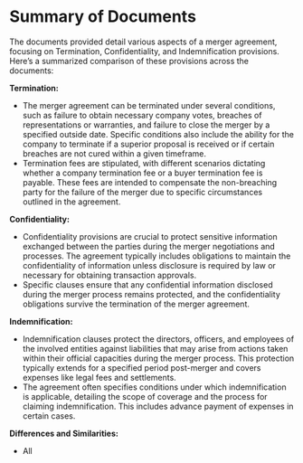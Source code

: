 # Summary of Documents

The documents provided detail various aspects of a merger agreement, focusing on Termination, Confidentiality, and Indemnification provisions. Here’s a summarized comparison of these provisions across the documents:

**Termination:**
- The merger agreement can be terminated under several conditions, such as failure to obtain necessary company votes, breaches of representations or warranties, and failure to close the merger by a specified outside date. Specific conditions also include the ability for the company to terminate if a superior proposal is received or if certain breaches are not cured within a given timeframe.
- Termination fees are stipulated, with different scenarios dictating whether a company termination fee or a buyer termination fee is payable. These fees are intended to compensate the non-breaching party for the failure of the merger due to specific circumstances outlined in the agreement.

**Confidentiality:**
- Confidentiality provisions are crucial to protect sensitive information exchanged between the parties during the merger negotiations and processes. The agreement typically includes obligations to maintain the confidentiality of information unless disclosure is required by law or necessary for obtaining transaction approvals.
- Specific clauses ensure that any confidential information disclosed during the merger process remains protected, and the confidentiality obligations survive the termination of the merger agreement.

**Indemnification:**
- Indemnification clauses protect the directors, officers, and employees of the involved entities against liabilities that may arise from actions taken within their official capacities during the merger process. This protection typically extends for a specified period post-merger and covers expenses like legal fees and settlements.
- The agreement often specifies conditions under which indemnification is applicable, detailing the scope of coverage and the process for claiming indemnification. This includes advance payment of expenses in certain cases.

**Differences and Similarities:**
- All